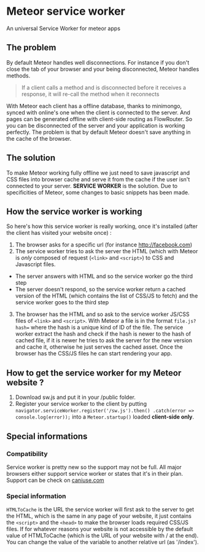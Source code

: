 # Meteor service worker
An universal Service Worker for meteor apps

## The problem
By default Meteor handles well disconnections. For instance if you don't
close the tab of your browser and your being disconnected, Meteor
handles methods.
> If a client calls a method and is disconnected before it receives a
response, it will re-call the method when it reconnects

With Meteor each client has a offline database, thanks to minimongo,
synced with online's one when the client is connected to the server.
And pages can be generated offline with client-side routing as FlowRouter.
So you can be disconnected of the server and your application is working 
perfectly. The problem is that by default Meteor doesn't save
anything in the cache of the browser.

## The solution
To make Meteor working fully offline we just need to save javascript and
CSS files into browser cache and serve it from the cache if the user
isn't connected to your server.
**SERVICE WORKER** is the solution. Due to specificities of Meteor,
some changes to basic snippets has been made.

## How the service worker is working
So here's how this service worker is really working, once it's installed
(after the client has visited your website once) :

1. The browser asks for a specific url (for instance http://facebook.com)
2. The service worker tries to ask the server the HTML (which with Meteor
is *only* composed of request (`<link>` and `<script>`) to CSS and
Javascript files.
  * The server answers with HTML and so the service worker go the third
  step
  * The server doesn't respond, so the service worker return a cached
  version of the HTML (which contains the list of CSS/JS to fetch) and
  the service worker goes to the third step
3. The browser has the HTML and so ask to the service worker JS/CSS
files of `<link>` and `<script>`. With Meteor a file is in the format
`file.js?hash=` where the hash is a unique kind of ID of the
file. The service worker extract the hash and check if the hash is newer
to the hash of cached file, if it is newer he tries to ask the server
for the new version and cache it, otherwise he just serves the cached asset.
Once the browser has the CSS/JS files he can start rendering your app.

## How to get the service worker for my Meteor website ?
1. Download sw.js and put it in your /public folder.
2. Register your service worker to the client by putting 
  `navigator.serviceWorker.register('/sw.js').then()
  .catch(error => console.log(error));`
  into a `Meteor.startup()` loaded **client-side only**.  
  
## Special informations  

### Compatibility 
Service worker is pretty new so the support may not be full. All major
browsers either support service worker or states that it's in their plan.
Support can be check on [caniuse.com](http://caniuse.com#feat=serviceworkers)

### Special information  
  
`HTMLToCache` is the URL the service worker will first ask to the server
to get the HTML, which is the same in any page of your website, it just
contains the `<script>` and the `<head>` to make the browser loads
required CSS/JS files. If for whatever reasons your website is not
accessible by the default value of HTMLToCache (which is the URL of your
website with / at the end). You can change the value of the variable to
another relative url (as '/index').
